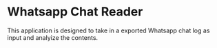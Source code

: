 # Whatsapp Chat Reader

This application is designed to take in a exported Whatsapp chat log as input and analyize the contents.

